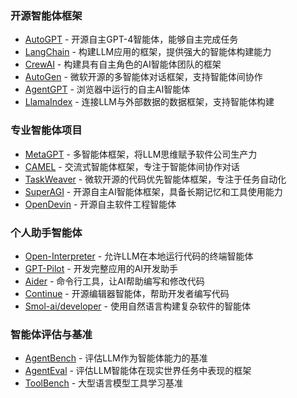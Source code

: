 ### 开源智能体框架

* [AutoGPT](https://github.com/Significant-Gravitas/AutoGPT) - 开源自主GPT-4智能体，能够自主完成任务
* [LangChain](https://github.com/langchain-ai/langchain) - 构建LLM应用的框架，提供强大的智能体构建能力
* [CrewAI](https://github.com/joaomdmoura/crewAI) - 构建具有自主角色的AI智能体团队的框架
* [AutoGen](https://github.com/microsoft/autogen) - 微软开源的多智能体对话框架，支持智能体间协作
* [AgentGPT](https://github.com/reworkd/AgentGPT) - 浏览器中运行的自主AI智能体
* [LlamaIndex](https://github.com/run-llama/llama_index) - 连接LLM与外部数据的数据框架，支持智能体构建

### 专业智能体项目

* [MetaGPT](https://github.com/geekan/MetaGPT) - 多智能体框架，将LLM思维赋予软件公司生产力
* [CAMEL](https://github.com/camel-ai/camel) - 交流式智能体框架，专注于智能体间协作对话
* [TaskWeaver](https://github.com/microsoft/TaskWeaver) - 微软开源的代码优先智能体框架，专注于任务自动化
* [SuperAGI](https://github.com/TransformerOptimus/SuperAGI) - 开源自主AI智能体框架，具备长期记忆和工具使用能力
* [OpenDevin](https://github.com/OpenDevin/OpenDevin) - 开源自主软件工程智能体


### 个人助手智能体

* [Open-Interpreter](https://github.com/KillianLucas/open-interpreter) - 允许LLM在本地运行代码的终端智能体
* [GPT-Pilot](https://github.com/Pythagora-io/gpt-pilot) - 开发完整应用的AI开发助手
* [Aider](https://github.com/paul-gauthier/aider) - 命令行工具，让AI帮助编写和修改代码
* [Continue](https://github.com/continuedev/continue) - 开源编辑器智能体，帮助开发者编写代码
* [Smol-ai/developer](https://github.com/smol-ai/developer) - 使用自然语言构建复杂软件的智能体

### 智能体评估与基准

* [AgentBench](https://github.com/THUDM/AgentBench) - 评估LLM作为智能体能力的基准
* [AgentEval](https://www.agenteval.org/) - 评估LLM智能体在现实世界任务中表现的框架
* [ToolBench](https://github.com/OpenBMB/ToolBench) - 大型语言模型工具学习基准


